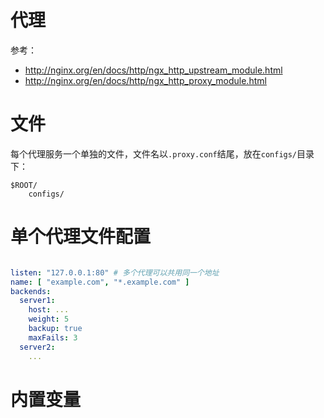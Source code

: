 # 代理
参考：
* http://nginx.org/en/docs/http/ngx_http_upstream_module.html
* http://nginx.org/en/docs/http/ngx_http_proxy_module.html

# 文件
每个代理服务一个单独的文件，文件名以`.proxy.conf`结尾，放在`configs/`目录下：
~~~
$ROOT/
    configs/
~~~

# 单个代理文件配置
~~~yaml

listen: "127.0.0.1:80" # 多个代理可以共用同一个地址
name: [ "example.com", "*.example.com" ]
backends:  
  server1:
    host: ...
    weight: 5
    backup: true
    maxFails: 3
  server2:
    ...
~~~

# 内置变量
